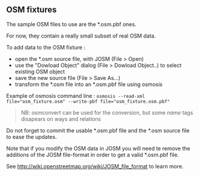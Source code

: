 ## OSM fixtures

The sample OSM files to use are the *.osm.pbf ones.

For now, they contain a really small subset of real OSM data.

To add data to the OSM fixture :
* open the *.osm source file, with JOSM (File > Open)
* use the "Dowload Object" dialog (File > Dowload Object..) to select existing OSM object
* save the new source file (File > Save As...)
* transform the *.osm file into an *.osm.pbf file using osmosis

Example of osmosis command line :
`osmosis --read-xml file="osm_fixture.osm" --write-pbf file="osm_fixture.osm.pbf"`

> NB: osmconvert can be used for the conversion, but some *name* tags disapears on ways and relations

Do not forget to commit the usable *.osm.pbf file and the *.osm source file to ease the updates.

Note that if you modify the OSM data in JOSM you will need te remove the additions of the JOSM file-format in order to get a valid *.osm.pbf file.

See http://wiki.openstreetmap.org/wiki/JOSM_file_format to learn more.
